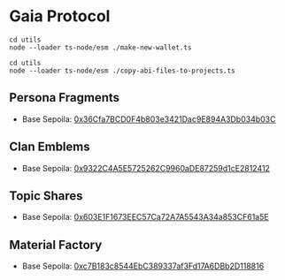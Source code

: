 # Gaia Protocol

```
cd utils
node --loader ts-node/esm ./make-new-wallet.ts
```

```
cd utils
node --loader ts-node/esm ./copy-abi-files-to-projects.ts
```

## Persona Fragments

- Base Sepoila:
  [0x36Cfa7BCD0F4b803e3421Dac9E894A3Db034b03C](https://sepolia.basescan.org/address/0x36Cfa7BCD0F4b803e3421Dac9E894A3Db034b03C)

## Clan Emblems

- Base Sepoila:
  [0x9322C4A5E5725262C9960aDE87259d1cE2812412](https://sepolia.basescan.org/address/0x9322C4A5E5725262C9960aDE87259d1cE2812412)

## Topic Shares

- Base Sepoila:
  [0x603E1F1673EEC57Ca72A7A5543A34a853CF61a5E](https://sepolia.basescan.org/address/0x603E1F1673EEC57Ca72A7A5543A34a853CF61a5E)

## Material Factory

- Base Sepoila:
  [0xc7B183c8544EbC389337af3Fd17A6DBb2D118816](https://sepolia.basescan.org/address/0xc7B183c8544EbC389337af3Fd17A6DBb2D118816)

